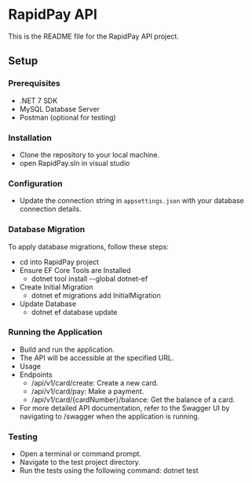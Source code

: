# RapidPay API

This is the README file for the RapidPay API project.

## Setup

### Prerequisites

- .NET 7 SDK
- MySQL Database Server
- Postman (optional for testing)

### Installation
- Clone the repository to your local machine.
- open RapidPay.sln in visual studio

### Configuration

- Update the connection string in `appsettings.json` with your database connection details.

### Database Migration

To apply database migrations, follow these steps:
- cd into RapidPay project
- Ensure EF Core Tools are Installed
    - dotnet tool install --global dotnet-ef
- Create Initial Migration
    - dotnet ef migrations add InitialMigration
- Update Database
    - dotnet ef database update

### Running the Application

- Build and run the application.
- The API will be accessible at the specified URL.
- Usage
- Endpoints
    - /api/v1/card/create: Create a new card.
    - /api/v1/card/pay: Make a payment.
    - /api/v1/card/{cardNumber}/balance: Get the balance of a card.
- For more detailed API documentation, refer to the Swagger UI by navigating to /swagger when the application is running.

### Testing

- Open a terminal or command prompt.
- Navigate to the test project directory.
- Run the tests using the following command:
    dotnet test
